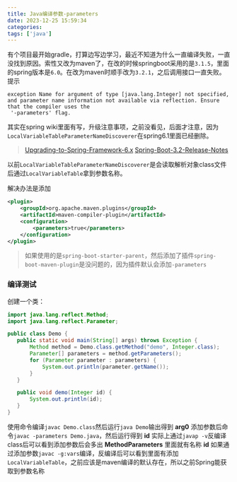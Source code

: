 ```yaml
---
title: Java编译参数-parameters
date: 2023-12-25 15:59:34
categories:
tags: ['java']
---
```


有个项目最开始gradle，打算边写边学习，最近不知道为什么一直编译失败，一直没找到原因。索性又改为maven了，在改的时候springboot采用的是`3.1.5`，里面的spring版本是`6.0`。在改为maven时顺手改为`3.2.1`，之后调用接口一直失败。提示
```
exception Name for argument of type [java.lang.Integer] not specified, and parameter name information not available via reflection. Ensure that the compiler uses the
 '-parameters' flag.
```
其实在spring wiki里面有写，升级注意事项，之前没看见，后面才注意，因为`LocalVariableTableParameterNameDiscoverer`在spring6.1里面已经删除。
> [Upgrading-to-Spring-Framework-6.x](https://github.com/spring-projects/spring-framework/wiki/Upgrading-to-Spring-Framework-6.x#parameter-name-retention)
> [Spring-Boot-3.2-Release-Notes](https://github.com/spring-projects/spring-boot/wiki/Spring-Boot-3.2-Release-Notes)

以前`LocalVariableTableParameterNameDiscoverer`是会读取解析对象class文件后通过`LocalVariableTable`拿到参数名称。
<!-- more -->
解决办法是添加
```xml
<plugin>
    <groupId>org.apache.maven.plugins</groupId>
    <artifactId>maven-compiler-plugin</artifactId>
    <configuration>
        <parameters>true</parameters>
    </configuration>
</plugin>
```
> 如果使用的是`spring-boot-starter-parent`，然后添加了插件`spring-boot-maven-plugin`是没问题的，因为插件默认会添加`-parameters`

 ### 编译测试
 创建一个类：
 ```java
import java.lang.reflect.Method;
import java.lang.reflect.Parameter;

public class Demo {
    public static void main(String[] args) throws Exception {
        Method method = Demo.class.getMethod("demo", Integer.class);
        Parameter[] parameters = method.getParameters();
        for (Parameter parameter : parameters) {
            System.out.println(parameter.getName());
        }
    }

    public void demo(Integer id) {
        System.out.println(id);
    }
}
 ```
使用命令编译`javac Demo.class`然后运行`java Demo`输出得到 **arg0**
添加参数后命令`javac -parameters Demo.java`，然后运行得到 **id**
实际上通过`javap -v`反编译class后可以看到添加参数后会多出 **MethodParameters** 里面就有名称 **id**
如果通过添加参数`javac -g:vars`编译，反编译后可以看到里面有添加`LocalVariableTable`，之前应该是maven编译的默认存在，所以之前Spring能获取到参数名称